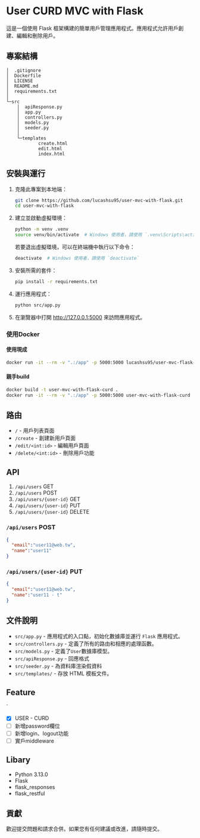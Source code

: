 # User CURD MVC with Flask

這是一個使用 Flask 框架構建的簡單用戶管理應用程式。應用程式允許用戶創建、編輯和刪除用戶。

## 專案結構
```
│  .gitignore
│  Dockerfile
│  LICENSE
│  README.md
│  requirements.txt
│
└─src
    │  apiResponse.py
    │  app.py
    │  controllers.py
    │  models.py
    │  seeder.py
    │
    └─templates
            create.html
            edit.html
            index.html
```

## 安裝與運行

1. 克隆此專案到本地端：
    ```bash
    git clone https://github.com/lucashsu95/user-mvc-with-flask.git
    cd user-mvc-with-flask
    ```

2. 建立並啟動虛擬環境：
    ```bash
    python -m venv .venv
    source venv/bin/activate  # Windows 使用者，請使用 `.venv\Scripts\activate`
    ```
    若要退出虛擬環境，可以在終端機中執行以下命令：
    ```sh
    deactivate  # Windows 使用者，請使用 `deactivate`
    ```

3. 安裝所需的套件：
    ```bash
    pip install -r requirements.txt
    ```

4. 運行應用程式：
    ```bash
    python src/app.py
    ```

5. 在瀏覽器中打開 http://127.0.0.1:5000 來訪問應用程式。

### 使用Docker

#### 使用現成
```bash
docker run -it --rm -v ".:/app" -p 5000:5000 lucashsu95/user-mvc-flask-curd
```

#### 親手build
```bash
docker build -t user-mvc-with-flask-curd .
docker run -it --rm -v ".:/app" -p 5000:5000 user-mvc-with-flask-curd
```

## 路由

- `/` - 用戶列表頁面
- `/create` - 創建新用戶頁面
- `/edit/<int:id>` - 編輯用戶頁面
- `/delete/<int:id>` - 刪除用戶功能

## API

1. `/api/users` GET
2. `/api/users` POST
3. `/api/users/{user-id}` GET
4. `/api/users/{user-id}` PUT
5. `/api/users/{user-id}` DELETE


### `/api/users` POST

```json
{
  "email":"user11@web.tw",
  "name":"user11"
}
```

### `/api/users/{user-id}` PUT

```json
{
  "email":"user11@web.tw",
  "name":"user11 - t"
}
```

## 文件說明

- `src/app.py` - 應用程式的入口點，初始化數據庫並運行 `Flask` 應用程式。
- `src/controllers.py` - 定義了所有的路由和相應的處理函數。
- `src/models.py` - 定義了`User`數據庫模型。
- `src/apiResponse.py` - 回應格式
- `src/seeder.py` - 為資料庫渲染假資料
- `src/templates/` - 存放 HTML 模板文件。

## Feature
`
- [x] USER - CURD
- [ ] 新增password欄位
- [ ] 新增login、logout功能
- [ ] 實戶middleware

## Libary

- Python 3.13.0
- Flask
- flask_responses
- flask_restful

## 貢獻

歡迎提交問題和請求合併。如果您有任何建議或改進，請隨時提交。